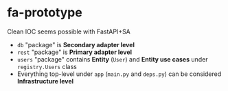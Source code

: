 # fa-prototype

Clean IOC seems possible with FastAPI+SA

- `db` "package" is **Secondary adapter level**
- `rest` "package" is **Primary adapter level**
- `users` "package" contains **Entity** (`User`) and **Entity use cases** under `registry.Users` class
- Everything top-level under `app` (`main.py` and `deps.py`) can be considered **Infrastructure level**
